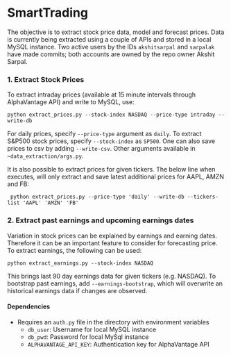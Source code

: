 # SmartTrading

The objective is to extract stock price data, model and forecast prices. Data is currently being extracted using a couple of APIs and stored in a local MySQL instance. Two active users by the IDs `akshitsarpal` and `sarpalak` have made commits; both accounts are owned by the repo owner Akshit Sarpal. 


### 1. Extract Stock Prices 

To extract intraday prices (available at 15 minute intervals through AlphaVantage API) and write to MySQL, use:

`python extract_prices.py --stock-index NASDAQ --price-type intraday --write-db`

For daily prices, specify `--price-type` argument as `daily`. To extract S&P500 stock prices, specify `--stock-index` as `SP500`. One can also save prices to csv by adding `--write-csv`. Other arguments available in `~data_extraction/args.py`.

It is also possible to extract prices for given tickers. The below line when executes, will only extract and save latest additional prices for AAPL, AMZN and FB:

` python extract_prices.py --price-type 'daily' --write-db --tickers-list 'AAPL' 'AMZN' 'FB'`


### 2. Extract past earnings and upcoming earnings dates

Variation in stock prices can be explained by earnings and earning dates. Therefore it can be an important feature to consider for forecasting price. To extract earnings, the following can be used:

`python extract_earnings.py --stock-index NASDAQ`

This brings last 90 day earnings data for given tickers (e.g. NASDAQ). To bootstrap past earnings, add `--earnings-bootstrap`, which will overwrite an historical earnings data if changes are observed.


#### Dependencies

- Requires an `auth.py` file in the directory with environment variables
  - `db_user`: Username for local MySQL instance
  - `db_pwd`: Password for local MySql instance
  - `ALPHAVANTAGE_API_KEY`: Authentication key for AlphaVantage API
